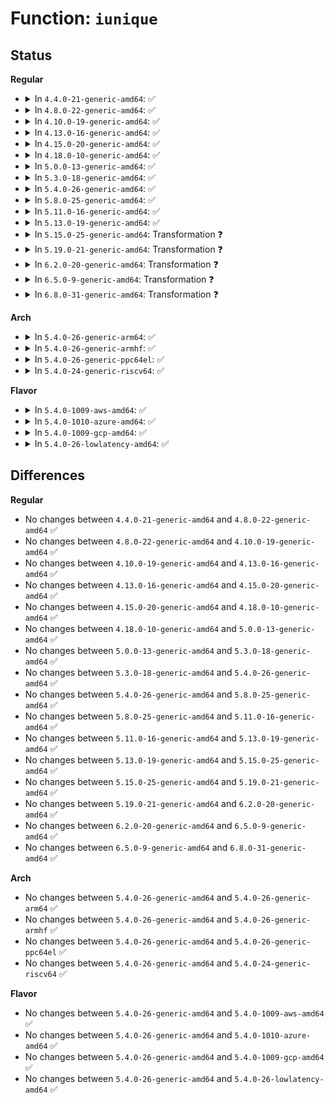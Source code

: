 # Function: <code>iunique</code>

## Status
<b>Regular</b>
<ul>
<li>
<details>
<summary>In <code>4.4.0-21-generic-amd64</code>: ✅</summary>

```c
ino_t iunique(struct super_block * sb, ino_t max_reserved)
```

```json
{
  "name": "iunique",
  "collision_type": "Unique Global",
  "inline_type": "No",
  "funcs": [
    {
      "addr": 18446744071581099840,
      "name": "iunique",
      "external": true,
      "loc": "fs/inode.c:1168",
      "file": "fs/inode.c",
      "inline": "seen, unknown",
      "caller_inline": [],
      "caller_func": [
        "fs/fat/dir.c:__fat_readdir",
        "fs/fat/inode.c:fat_build_inode",
        "fs/fat/nfs.c:fat_get_parent"
      ]
    }
  ],
  "symbols": [
    {
      "addr": 18446744071581099840,
      "name": "iunique",
      "section": ".text",
      "bind": "STB_GLOBAL",
      "size": 264
    }
  ]
}
```
</details>
</li>
<li>
<details>
<summary>In <code>4.8.0-22-generic-amd64</code>: ✅</summary>

```c
ino_t iunique(struct super_block * sb, ino_t max_reserved)
```

```json
{
  "name": "iunique",
  "collision_type": "Unique Global",
  "inline_type": "No",
  "funcs": [
    {
      "addr": 18446744071581265408,
      "name": "iunique",
      "external": true,
      "loc": "fs/inode.c:1177",
      "file": "fs/inode.c",
      "inline": "seen, unknown",
      "caller_inline": [],
      "caller_func": [
        "fs/fat/dir.c:__fat_readdir",
        "fs/fat/inode.c:fat_build_inode",
        "fs/fat/nfs.c:fat_get_parent"
      ]
    }
  ],
  "symbols": [
    {
      "addr": 18446744071581265408,
      "name": "iunique",
      "section": ".text",
      "bind": "STB_GLOBAL",
      "size": 264
    }
  ]
}
```
</details>
</li>
<li>
<details>
<summary>In <code>4.10.0-19-generic-amd64</code>: ✅</summary>

```c
ino_t iunique(struct super_block * sb, ino_t max_reserved)
```

```json
{
  "name": "iunique",
  "collision_type": "Unique Global",
  "inline_type": "No",
  "funcs": [
    {
      "addr": 18446744071581343248,
      "name": "iunique",
      "external": true,
      "loc": "fs/inode.c:1195",
      "file": "fs/inode.c",
      "inline": "seen, unknown",
      "caller_inline": [],
      "caller_func": [
        "fs/fat/dir.c:__fat_readdir",
        "fs/fat/inode.c:fat_build_inode",
        "fs/fat/nfs.c:fat_get_parent"
      ]
    }
  ],
  "symbols": [
    {
      "addr": 18446744071581343248,
      "name": "iunique",
      "section": ".text",
      "bind": "STB_GLOBAL",
      "size": 264
    }
  ]
}
```
</details>
</li>
<li>
<details>
<summary>In <code>4.13.0-16-generic-amd64</code>: ✅</summary>

```c
ino_t iunique(struct super_block * sb, ino_t max_reserved)
```

```json
{
  "name": "iunique",
  "collision_type": "Unique Global",
  "inline_type": "No",
  "funcs": [
    {
      "addr": 18446744071581398736,
      "name": "iunique",
      "external": true,
      "loc": "fs/inode.c:1196",
      "file": "fs/inode.c",
      "inline": "seen, unknown",
      "caller_inline": [],
      "caller_func": [
        "fs/configfs/dir.c:configfs_readdir",
        "fs/fat/dir.c:__fat_readdir",
        "fs/fat/inode.c:fat_build_inode",
        "fs/fat/nfs.c:fat_get_parent"
      ]
    }
  ],
  "symbols": [
    {
      "addr": 18446744071581398736,
      "name": "iunique",
      "section": ".text",
      "bind": "STB_GLOBAL",
      "size": 246
    }
  ]
}
```
</details>
</li>
<li>
<details>
<summary>In <code>4.15.0-20-generic-amd64</code>: ✅</summary>

```c
ino_t iunique(struct super_block * sb, ino_t max_reserved)
```

```json
{
  "name": "iunique",
  "collision_type": "Unique Global",
  "inline_type": "No",
  "funcs": [
    {
      "addr": 18446744071581540336,
      "name": "iunique",
      "external": true,
      "loc": "fs/inode.c:1196",
      "file": "fs/inode.c",
      "inline": "seen, unknown",
      "caller_inline": [],
      "caller_func": [
        "fs/configfs/dir.c:configfs_readdir",
        "fs/fat/dir.c:__fat_readdir",
        "fs/fat/inode.c:fat_build_inode",
        "fs/fat/nfs.c:fat_get_parent"
      ]
    }
  ],
  "symbols": [
    {
      "addr": 18446744071581540336,
      "name": "iunique",
      "section": ".text",
      "bind": "STB_GLOBAL",
      "size": 246
    }
  ]
}
```
</details>
</li>
<li>
<details>
<summary>In <code>4.18.0-10-generic-amd64</code>: ✅</summary>

```c
ino_t iunique(struct super_block * sb, ino_t max_reserved)
```

```json
{
  "name": "iunique",
  "collision_type": "Unique Global",
  "inline_type": "No",
  "funcs": [
    {
      "addr": 18446744071581702144,
      "name": "iunique",
      "external": true,
      "loc": "fs/inode.c:1217",
      "file": "fs/inode.c",
      "inline": "seen, unknown",
      "caller_inline": [],
      "caller_func": [
        "fs/configfs/dir.c:configfs_readdir",
        "fs/fat/dir.c:__fat_readdir",
        "fs/fat/inode.c:fat_build_inode",
        "fs/fat/nfs.c:fat_get_parent"
      ]
    }
  ],
  "symbols": [
    {
      "addr": 18446744071581702144,
      "name": "iunique",
      "section": ".text",
      "bind": "STB_GLOBAL",
      "size": 246
    }
  ]
}
```
</details>
</li>
<li>
<details>
<summary>In <code>5.0.0-13-generic-amd64</code>: ✅</summary>

```c
ino_t iunique(struct super_block * sb, ino_t max_reserved)
```

```json
{
  "name": "iunique",
  "collision_type": "Unique Global",
  "inline_type": "No",
  "funcs": [
    {
      "addr": 18446744071581787072,
      "name": "iunique",
      "external": true,
      "loc": "fs/inode.c:1248",
      "file": "fs/inode.c",
      "inline": "seen, unknown",
      "caller_inline": [],
      "caller_func": [
        "fs/configfs/dir.c:configfs_readdir",
        "fs/fat/dir.c:__fat_readdir",
        "fs/fat/inode.c:fat_build_inode",
        "fs/fat/nfs.c:fat_get_parent"
      ]
    }
  ],
  "symbols": [
    {
      "addr": 18446744071581787072,
      "name": "iunique",
      "section": ".text",
      "bind": "STB_GLOBAL",
      "size": 246
    }
  ]
}
```
</details>
</li>
<li>
<details>
<summary>In <code>5.3.0-18-generic-amd64</code>: ✅</summary>

```c
ino_t iunique(struct super_block * sb, ino_t max_reserved)
```

```json
{
  "name": "iunique",
  "collision_type": "Unique Global",
  "inline_type": "No",
  "funcs": [
    {
      "addr": 18446744071581905568,
      "name": "iunique",
      "external": true,
      "loc": "fs/inode.c:1261",
      "file": "fs/inode.c",
      "inline": "seen, unknown",
      "caller_inline": [],
      "caller_func": [
        "fs/configfs/dir.c:configfs_readdir",
        "fs/fat/dir.c:__fat_readdir",
        "fs/fat/inode.c:fat_build_inode",
        "fs/fat/nfs.c:fat_get_parent"
      ]
    }
  ],
  "symbols": [
    {
      "addr": 18446744071581905568,
      "name": "iunique",
      "section": ".text",
      "bind": "STB_GLOBAL",
      "size": 246
    }
  ]
}
```
</details>
</li>
<li>
<details>
<summary>In <code>5.4.0-26-generic-amd64</code>: ✅</summary>

```c
ino_t iunique(struct super_block * sb, ino_t max_reserved)
```

```json
{
  "name": "iunique",
  "collision_type": "Unique Global",
  "inline_type": "No",
  "funcs": [
    {
      "addr": 18446744071581978080,
      "name": "iunique",
      "external": true,
      "loc": "fs/inode.c:1272",
      "file": "fs/inode.c",
      "inline": "seen, unknown",
      "caller_inline": [],
      "caller_func": [
        "fs/configfs/dir.c:configfs_readdir",
        "fs/fat/dir.c:__fat_readdir",
        "fs/fat/inode.c:fat_build_inode",
        "fs/fat/nfs.c:fat_get_parent"
      ]
    }
  ],
  "symbols": [
    {
      "addr": 18446744071581978080,
      "name": "iunique",
      "section": ".text",
      "bind": "STB_GLOBAL",
      "size": 246
    }
  ]
}
```
</details>
</li>
<li>
<details>
<summary>In <code>5.8.0-25-generic-amd64</code>: ✅</summary>

```c
ino_t iunique(struct super_block * sb, ino_t max_reserved)
```

```json
{
  "name": "iunique",
  "collision_type": "Unique Global",
  "inline_type": "No",
  "funcs": [
    {
      "addr": 18446744071582211600,
      "name": "iunique",
      "external": true,
      "loc": "fs/inode.c:1268",
      "file": "fs/inode.c",
      "inline": "seen, unknown",
      "caller_inline": [],
      "caller_func": [
        "fs/configfs/dir.c:configfs_readdir",
        "fs/fat/dir.c:__fat_readdir",
        "fs/fat/inode.c:fat_build_inode",
        "fs/fat/nfs.c:fat_rebuild_parent"
      ]
    }
  ],
  "symbols": [
    {
      "addr": 18446744071582211600,
      "name": "iunique",
      "section": ".text",
      "bind": "STB_GLOBAL",
      "size": 203
    }
  ]
}
```
</details>
</li>
<li>
<details>
<summary>In <code>5.11.0-16-generic-amd64</code>: ✅</summary>

```c
ino_t iunique(struct super_block * sb, ino_t max_reserved)
```

```json
{
  "name": "iunique",
  "collision_type": "Unique Global",
  "inline_type": "No",
  "funcs": [
    {
      "addr": 18446744071582259088,
      "name": "iunique",
      "external": true,
      "loc": "fs/inode.c:1267",
      "file": "fs/inode.c",
      "inline": "seen, unknown",
      "caller_inline": [],
      "caller_func": [
        "fs/configfs/dir.c:configfs_readdir",
        "fs/fat/dir.c:__fat_readdir",
        "fs/fat/inode.c:fat_build_inode",
        "fs/fat/nfs.c:fat_rebuild_parent"
      ]
    }
  ],
  "symbols": [
    {
      "addr": 18446744071582259088,
      "name": "iunique",
      "section": ".text",
      "bind": "STB_GLOBAL",
      "size": 211
    }
  ]
}
```
</details>
</li>
<li>
<details>
<summary>In <code>5.13.0-19-generic-amd64</code>: ✅</summary>

```c
ino_t iunique(struct super_block * sb, ino_t max_reserved)
```

```json
{
  "name": "iunique",
  "collision_type": "Unique Global",
  "inline_type": "No",
  "funcs": [
    {
      "addr": 18446744071582284144,
      "name": "iunique",
      "external": true,
      "loc": "fs/inode.c:1274",
      "file": "fs/inode.c",
      "inline": "seen, unknown",
      "caller_inline": [],
      "caller_func": [
        "fs/configfs/dir.c:configfs_readdir",
        "fs/fat/dir.c:__fat_readdir",
        "fs/fat/inode.c:fat_build_inode",
        "fs/fat/nfs.c:fat_rebuild_parent"
      ]
    }
  ],
  "symbols": [
    {
      "addr": 18446744071582284144,
      "name": "iunique",
      "section": ".text",
      "bind": "STB_GLOBAL",
      "size": 211
    }
  ]
}
```
</details>
</li>
<li>
<details>
<summary>In <code>5.15.0-25-generic-amd64</code>: Transformation ❓</summary>

```c
ino_t iunique(struct super_block * sb, ino_t max_reserved)
```

```json
{
  "name": "iunique",
  "collision_type": "Unique Global",
  "inline_type": "No",
  "funcs": [
    {
      "addr": 0,
      "name": "iunique",
      "external": true,
      "loc": "fs/inode.c:1278",
      "file": "fs/inode.c",
      "inline": "seen, unknown",
      "caller_inline": [],
      "caller_func": [
        "fs/configfs/dir.c:configfs_readdir",
        "fs/fat/dir.c:__fat_readdir",
        "fs/fat/inode.c:fat_build_inode",
        "fs/fat/nfs.c:fat_rebuild_parent"
      ]
    }
  ],
  "symbols": [
    {
      "addr": 18446744071592230012,
      "name": "iunique.cold",
      "section": ".text",
      "bind": "STB_LOCAL",
      "size": 52
    },
    {
      "addr": 18446744071582602576,
      "name": "iunique",
      "section": ".text",
      "bind": "STB_GLOBAL",
      "size": 241
    }
  ]
}
```
</details>
</li>
<li>
<details>
<summary>In <code>5.19.0-21-generic-amd64</code>: Transformation ❓</summary>

```c
ino_t iunique(struct super_block * sb, ino_t max_reserved)
```

```json
{
  "name": "iunique",
  "collision_type": "Unique Global",
  "inline_type": "No",
  "funcs": [
    {
      "addr": 0,
      "name": "iunique",
      "external": true,
      "loc": "fs/inode.c:1359",
      "file": "fs/inode.c",
      "inline": "seen, unknown",
      "caller_inline": [],
      "caller_func": [
        "fs/configfs/dir.c:configfs_readdir",
        "fs/fat/dir.c:__fat_readdir",
        "fs/fat/inode.c:fat_build_inode",
        "fs/fat/nfs.c:fat_rebuild_parent"
      ]
    }
  ],
  "symbols": [
    {
      "addr": 18446744071594009667,
      "name": "iunique.cold",
      "section": ".text",
      "bind": "STB_LOCAL",
      "size": 52
    },
    {
      "addr": 18446744071583134704,
      "name": "iunique",
      "section": ".text",
      "bind": "STB_GLOBAL",
      "size": 266
    }
  ]
}
```
</details>
</li>
<li>
<details>
<summary>In <code>6.2.0-20-generic-amd64</code>: Transformation ❓</summary>

```c
ino_t iunique(struct super_block * sb, ino_t max_reserved)
```

```json
{
  "name": "iunique",
  "collision_type": "Unique Global",
  "inline_type": "No",
  "funcs": [
    {
      "addr": 0,
      "name": "iunique",
      "external": true,
      "loc": "fs/inode.c:1361",
      "file": "fs/inode.c",
      "inline": "seen, unknown",
      "caller_inline": [],
      "caller_func": [
        "fs/configfs/dir.c:configfs_readdir",
        "fs/fat/dir.c:__fat_readdir",
        "fs/fat/inode.c:fat_build_inode",
        "fs/fat/nfs.c:fat_rebuild_parent"
      ]
    }
  ],
  "symbols": [
    {
      "addr": 18446744071596050866,
      "name": "iunique.cold",
      "section": ".text",
      "bind": "STB_LOCAL",
      "size": 52
    },
    {
      "addr": 18446744071583705520,
      "name": "iunique",
      "section": ".text",
      "bind": "STB_GLOBAL",
      "size": 266
    }
  ]
}
```
</details>
</li>
<li>
<details>
<summary>In <code>6.5.0-9-generic-amd64</code>: Transformation ❓</summary>

```c
ino_t iunique(struct super_block * sb, ino_t max_reserved)
```

```json
{
  "name": "iunique",
  "collision_type": "Unique Global",
  "inline_type": "No",
  "funcs": [
    {
      "addr": 0,
      "name": "iunique",
      "external": true,
      "loc": "fs/inode.c:1405",
      "file": "fs/inode.c",
      "inline": "seen, unknown",
      "caller_inline": [],
      "caller_func": [
        "fs/configfs/dir.c:configfs_readdir",
        "fs/fat/dir.c:__fat_readdir",
        "fs/fat/inode.c:fat_build_inode",
        "fs/fat/nfs.c:fat_rebuild_parent"
      ]
    }
  ],
  "symbols": [
    {
      "addr": 18446744071596573424,
      "name": "iunique.cold",
      "section": ".text",
      "bind": "STB_LOCAL",
      "size": 52
    },
    {
      "addr": 18446744071583922928,
      "name": "iunique",
      "section": ".text",
      "bind": "STB_GLOBAL",
      "size": 266
    }
  ]
}
```
</details>
</li>
<li>
<details>
<summary>In <code>6.8.0-31-generic-amd64</code>: Transformation ❓</summary>

```c
ino_t iunique(struct super_block * sb, ino_t max_reserved)
```

```json
{
  "name": "iunique",
  "collision_type": "Unique Global",
  "inline_type": "No",
  "funcs": [
    {
      "addr": 0,
      "name": "iunique",
      "external": true,
      "loc": "fs/inode.c:1353",
      "file": "fs/inode.c",
      "inline": "seen, unknown",
      "caller_inline": [],
      "caller_func": [
        "fs/configfs/dir.c:configfs_readdir",
        "fs/fat/dir.c:__fat_readdir",
        "fs/fat/inode.c:fat_build_inode",
        "fs/fat/nfs.c:fat_rebuild_parent"
      ]
    }
  ],
  "symbols": [
    {
      "addr": 18446744071597477933,
      "name": "iunique.cold",
      "section": ".text",
      "bind": "STB_LOCAL",
      "size": 52
    },
    {
      "addr": 18446744071584129744,
      "name": "iunique",
      "section": ".text",
      "bind": "STB_GLOBAL",
      "size": 266
    }
  ]
}
```
</details>
</li>
</ul>
<b>Arch</b>
<ul>
<li>
<details>
<summary>In <code>5.4.0-26-generic-arm64</code>: ✅</summary>

```c
ino_t iunique(struct super_block * sb, ino_t max_reserved)
```

```json
{
  "name": "iunique",
  "collision_type": "Unique Global",
  "inline_type": "No",
  "funcs": [
    {
      "addr": 18446603336493486352,
      "name": "iunique",
      "external": true,
      "loc": "fs/inode.c:1272",
      "file": "fs/inode.c",
      "inline": "seen, unknown",
      "caller_inline": [],
      "caller_func": [
        "fs/configfs/dir.c:configfs_readdir",
        "fs/fat/dir.c:__fat_readdir",
        "fs/fat/inode.c:fat_build_inode",
        "fs/fat/nfs.c:fat_get_parent"
      ]
    }
  ],
  "symbols": [
    {
      "addr": 18446603336493486352,
      "name": "iunique",
      "section": ".text",
      "bind": "STB_GLOBAL",
      "size": 456
    }
  ]
}
```
</details>
</li>
<li>
<details>
<summary>In <code>5.4.0-26-generic-armhf</code>: ✅</summary>

```c
ino_t iunique(struct super_block * sb, ino_t max_reserved)
```

```json
{
  "name": "iunique",
  "collision_type": "Unique Global",
  "inline_type": "No",
  "funcs": [
    {
      "addr": 3227041668,
      "name": "iunique",
      "external": true,
      "loc": "fs/inode.c:1272",
      "file": "fs/inode.c",
      "inline": "seen, unknown",
      "caller_inline": [],
      "caller_func": [
        "fs/configfs/dir.c:configfs_readdir",
        "fs/fat/dir.c:__fat_readdir",
        "fs/fat/inode.c:fat_build_inode",
        "fs/fat/nfs.c:fat_get_parent"
      ]
    }
  ],
  "symbols": [
    {
      "addr": 3227041668,
      "name": "iunique",
      "section": ".text",
      "bind": "STB_GLOBAL",
      "size": 320
    }
  ]
}
```
</details>
</li>
<li>
<details>
<summary>In <code>5.4.0-26-generic-ppc64el</code>: ✅</summary>

```c
ino_t iunique(struct super_block * sb, ino_t max_reserved)
```

```json
{
  "name": "iunique",
  "collision_type": "Unique Global",
  "inline_type": "No",
  "funcs": [
    {
      "addr": 13835058055287048464,
      "name": "iunique",
      "external": true,
      "loc": "fs/inode.c:1272",
      "file": "fs/inode.c",
      "inline": "seen, unknown",
      "caller_inline": [],
      "caller_func": [
        "fs/configfs/dir.c:configfs_readdir",
        "fs/fat/dir.c:__fat_readdir",
        "fs/fat/inode.c:fat_build_inode",
        "fs/fat/nfs.c:fat_get_parent"
      ]
    }
  ],
  "symbols": [
    {
      "addr": 13835058055287048464,
      "name": "iunique",
      "section": ".text",
      "bind": "STB_GLOBAL",
      "size": 620
    }
  ]
}
```
</details>
</li>
<li>
<details>
<summary>In <code>5.4.0-24-generic-riscv64</code>: ✅</summary>

```c
ino_t iunique(struct super_block * sb, ino_t max_reserved)
```

```json
{
  "name": "iunique",
  "collision_type": "Unique Global",
  "inline_type": "No",
  "funcs": [
    {
      "addr": 18446743936273161902,
      "name": "iunique",
      "external": true,
      "loc": "fs/inode.c:1272",
      "file": "fs/inode.c",
      "inline": "seen, unknown",
      "caller_inline": [],
      "caller_func": [
        "fs/configfs/dir.c:configfs_readdir",
        "fs/fat/dir.c:__fat_readdir",
        "fs/fat/inode.c:fat_build_inode",
        "fs/fat/nfs.c:fat_get_parent"
      ]
    }
  ],
  "symbols": [
    {
      "addr": 18446743936273161902,
      "name": "iunique",
      "section": ".text",
      "bind": "STB_GLOBAL",
      "size": 458
    }
  ]
}
```
</details>
</li>
</ul>
<b>Flavor</b>
<ul>
<li>
<details>
<summary>In <code>5.4.0-1009-aws-amd64</code>: ✅</summary>

```c
ino_t iunique(struct super_block * sb, ino_t max_reserved)
```

```json
{
  "name": "iunique",
  "collision_type": "Unique Global",
  "inline_type": "No",
  "funcs": [
    {
      "addr": 18446744071581946816,
      "name": "iunique",
      "external": true,
      "loc": "fs/inode.c:1272",
      "file": "fs/inode.c",
      "inline": "seen, unknown",
      "caller_inline": [],
      "caller_func": [
        "fs/configfs/dir.c:configfs_readdir",
        "fs/fat/dir.c:__fat_readdir",
        "fs/fat/inode.c:fat_build_inode",
        "fs/fat/nfs.c:fat_get_parent"
      ]
    }
  ],
  "symbols": [
    {
      "addr": 18446744071581946816,
      "name": "iunique",
      "section": ".text",
      "bind": "STB_GLOBAL",
      "size": 246
    }
  ]
}
```
</details>
</li>
<li>
<details>
<summary>In <code>5.4.0-1010-azure-amd64</code>: ✅</summary>

```c
ino_t iunique(struct super_block * sb, ino_t max_reserved)
```

```json
{
  "name": "iunique",
  "collision_type": "Unique Global",
  "inline_type": "No",
  "funcs": [
    {
      "addr": 18446744071581884384,
      "name": "iunique",
      "external": true,
      "loc": "fs/inode.c:1272",
      "file": "fs/inode.c",
      "inline": "seen, unknown",
      "caller_inline": [],
      "caller_func": [
        "fs/configfs/dir.c:configfs_readdir",
        "fs/fat/dir.c:__fat_readdir",
        "fs/fat/inode.c:fat_build_inode",
        "fs/fat/nfs.c:fat_get_parent"
      ]
    }
  ],
  "symbols": [
    {
      "addr": 18446744071581884384,
      "name": "iunique",
      "section": ".text",
      "bind": "STB_GLOBAL",
      "size": 246
    }
  ]
}
```
</details>
</li>
<li>
<details>
<summary>In <code>5.4.0-1009-gcp-amd64</code>: ✅</summary>

```c
ino_t iunique(struct super_block * sb, ino_t max_reserved)
```

```json
{
  "name": "iunique",
  "collision_type": "Unique Global",
  "inline_type": "No",
  "funcs": [
    {
      "addr": 18446744071581938128,
      "name": "iunique",
      "external": true,
      "loc": "fs/inode.c:1272",
      "file": "fs/inode.c",
      "inline": "seen, unknown",
      "caller_inline": [],
      "caller_func": [
        "fs/configfs/dir.c:configfs_readdir",
        "fs/fat/dir.c:__fat_readdir",
        "fs/fat/inode.c:fat_build_inode",
        "fs/fat/nfs.c:fat_get_parent"
      ]
    }
  ],
  "symbols": [
    {
      "addr": 18446744071581938128,
      "name": "iunique",
      "section": ".text",
      "bind": "STB_GLOBAL",
      "size": 246
    }
  ]
}
```
</details>
</li>
<li>
<details>
<summary>In <code>5.4.0-26-lowlatency-amd64</code>: ✅</summary>

```c
ino_t iunique(struct super_block * sb, ino_t max_reserved)
```

```json
{
  "name": "iunique",
  "collision_type": "Unique Global",
  "inline_type": "No",
  "funcs": [
    {
      "addr": 18446744071582003392,
      "name": "iunique",
      "external": true,
      "loc": "fs/inode.c:1272",
      "file": "fs/inode.c",
      "inline": "seen, unknown",
      "caller_inline": [],
      "caller_func": [
        "fs/configfs/dir.c:configfs_readdir",
        "fs/fat/dir.c:__fat_readdir",
        "fs/fat/inode.c:fat_build_inode",
        "fs/fat/nfs.c:fat_get_parent"
      ]
    }
  ],
  "symbols": [
    {
      "addr": 18446744071582003392,
      "name": "iunique",
      "section": ".text",
      "bind": "STB_GLOBAL",
      "size": 239
    }
  ]
}
```
</details>
</li>
</ul>

## Differences
<b>Regular</b>
<ul>
<li>
No changes between <code>4.4.0-21-generic-amd64</code> and <code>4.8.0-22-generic-amd64</code> ✅
</li>
<li>
No changes between <code>4.8.0-22-generic-amd64</code> and <code>4.10.0-19-generic-amd64</code> ✅
</li>
<li>
No changes between <code>4.10.0-19-generic-amd64</code> and <code>4.13.0-16-generic-amd64</code> ✅
</li>
<li>
No changes between <code>4.13.0-16-generic-amd64</code> and <code>4.15.0-20-generic-amd64</code> ✅
</li>
<li>
No changes between <code>4.15.0-20-generic-amd64</code> and <code>4.18.0-10-generic-amd64</code> ✅
</li>
<li>
No changes between <code>4.18.0-10-generic-amd64</code> and <code>5.0.0-13-generic-amd64</code> ✅
</li>
<li>
No changes between <code>5.0.0-13-generic-amd64</code> and <code>5.3.0-18-generic-amd64</code> ✅
</li>
<li>
No changes between <code>5.3.0-18-generic-amd64</code> and <code>5.4.0-26-generic-amd64</code> ✅
</li>
<li>
No changes between <code>5.4.0-26-generic-amd64</code> and <code>5.8.0-25-generic-amd64</code> ✅
</li>
<li>
No changes between <code>5.8.0-25-generic-amd64</code> and <code>5.11.0-16-generic-amd64</code> ✅
</li>
<li>
No changes between <code>5.11.0-16-generic-amd64</code> and <code>5.13.0-19-generic-amd64</code> ✅
</li>
<li>
No changes between <code>5.13.0-19-generic-amd64</code> and <code>5.15.0-25-generic-amd64</code> ✅
</li>
<li>
No changes between <code>5.15.0-25-generic-amd64</code> and <code>5.19.0-21-generic-amd64</code> ✅
</li>
<li>
No changes between <code>5.19.0-21-generic-amd64</code> and <code>6.2.0-20-generic-amd64</code> ✅
</li>
<li>
No changes between <code>6.2.0-20-generic-amd64</code> and <code>6.5.0-9-generic-amd64</code> ✅
</li>
<li>
No changes between <code>6.5.0-9-generic-amd64</code> and <code>6.8.0-31-generic-amd64</code> ✅
</li>
</ul>
<b>Arch</b>
<ul>
<li>
No changes between <code>5.4.0-26-generic-amd64</code> and <code>5.4.0-26-generic-arm64</code> ✅
</li>
<li>
No changes between <code>5.4.0-26-generic-amd64</code> and <code>5.4.0-26-generic-armhf</code> ✅
</li>
<li>
No changes between <code>5.4.0-26-generic-amd64</code> and <code>5.4.0-26-generic-ppc64el</code> ✅
</li>
<li>
No changes between <code>5.4.0-26-generic-amd64</code> and <code>5.4.0-24-generic-riscv64</code> ✅
</li>
</ul>
<b>Flavor</b>
<ul>
<li>
No changes between <code>5.4.0-26-generic-amd64</code> and <code>5.4.0-1009-aws-amd64</code> ✅
</li>
<li>
No changes between <code>5.4.0-26-generic-amd64</code> and <code>5.4.0-1010-azure-amd64</code> ✅
</li>
<li>
No changes between <code>5.4.0-26-generic-amd64</code> and <code>5.4.0-1009-gcp-amd64</code> ✅
</li>
<li>
No changes between <code>5.4.0-26-generic-amd64</code> and <code>5.4.0-26-lowlatency-amd64</code> ✅
</li>
</ul>
